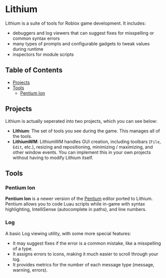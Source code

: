 # Lithium
Lithium is a suite of tools for Roblox game development. It includes: 
- debuggers and log viewers that can suggest fixes for misspelling or common syntax errors
- many types of prompts and configurable gadgets to tweak values during runtime
- inspectors for module scripts

## Table of Contents
- [Projects](#projects)
- [Tools](#tools)
    - [Pentium Ion](#pentium-ion)

## Projects
Lithium is actually seperated into two projects, which you can see below:
- **Lithium**: The set of tools you see during the game. This manages all of the tools.
- **LithiumWM**: LithiumWM handles GUI creation, including toolbars (`File`, `Edit`, etc.), resizing and repositioning, minimizing / maximizing, and other window events. You can implement this in your own projects without having to modify Lithium itself.

## Tools
### Pentium Ion
**Pentium Ion** is a newer version of the [Pentium](https://github.com/sirkingbinx/Pentium) editor ported to Lithium. Pentium allows you to code Luau scripts while in-game with syntax highlighting, IntelliSense (autocomplete in paths), and line numbers.

### Log
A basic Log viewing utility, with some more special features:
- It may suggest fixes if the error is a common mistake, like a misspelling of a type.
- It assigns errors to icons, making it much easier to scroll through your log.
- It provides metrics for the number of each message type (message, warning, errors).